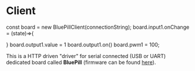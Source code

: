 # Client

const board = new BluePillClient(connectionString);
board.input1.onChange = (state)=>{

}
board.output1.value = 1
board.output1.on()
board.pwm1 = 100;



This is a HTTP driven "driver" for serial connected (USB or UART) dedicated board called **BluePill** (firmware can be found [here](https://github.com/tBlabs/BluePill.Firmware)).

